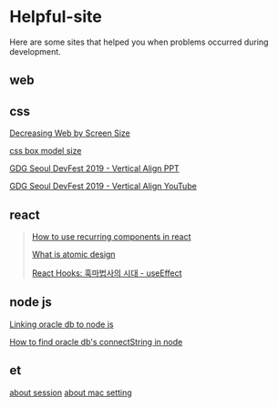 # Helpful-site

Here are some sites that helped you when problems occurred during development.

## web
## css
[Decreasing Web by Screen Size](https://tech.devsisters.com/posts/shrinking-webpage)

[css box model size](https://webdir.tistory.com/413)

[GDG Seoul DevFest 2019 - Vertical Align PPT](https://www.slideshare.net/ssuser22e7fc/gdg-seoul-devfest-2019-vertical-align)

[GDG Seoul DevFest 2019 - Vertical Align YouTube](https://www.youtube.com/watch?v=ee_M_eCOCJ4)

## react
> [How to use recurring components in react](https://velog.io/@public_danuel/trendy-react-multiple-components)
>
> [What is atomic design](https://brunch.co.kr/@ultra0034/63)
>
>
> [React Hooks: 훅마법사의 시대 - useEffect](https://slides.com/rinae/let-you-know-useeffect#/)

## node js 
[Linking oracle db to node js](https://namjackson.tistory.com/12)

[How to find oracle db's connectString in node](https://lts0606.tistory.com/183)

## et
[about session](https://hyeonstorage.tistory.com/125)
[about mac setting](https://nesoy.github.io/articles/2018-01/Mac-Terminal)
